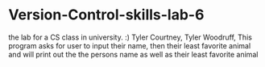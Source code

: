 # Version-Control-skills-lab-6
the lab for a CS class in university. :) 
Tyler Courtney, Tyler Woodruff, 
This program asks for user to input their name, then their least favorite animal and will print out the the persons name as well as their least favorite animal
